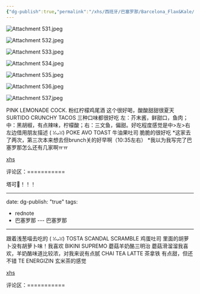 ```yaml
---
{"dg-publish":true,"permalink":"/xhs/西班牙/巴塞罗那/Barcelona_Flax&Kale/","tags":["rednote","巴塞罗那"],"updated":"2025-04-18T20:27:02.581+08:00"}
---
```


![Attachment 531.jpeg](/img/user/xhs/%E8%A5%BF%E7%8F%AD%E7%89%99/%E5%B7%B4%E5%A1%9E%E7%BD%97%E9%82%A3/Photo-Barcelona/Attachment%20531.jpeg)


![Attachment 532.jpeg](/img/user/xhs/%E8%A5%BF%E7%8F%AD%E7%89%99/%E5%B7%B4%E5%A1%9E%E7%BD%97%E9%82%A3/Photo-Barcelona/Attachment%20532.jpeg)


![Attachment 533.jpeg](/img/user/xhs/%E8%A5%BF%E7%8F%AD%E7%89%99/%E5%B7%B4%E5%A1%9E%E7%BD%97%E9%82%A3/Photo-Barcelona/Attachment%20533.jpeg)


![Attachment 534.jpeg](/img/user/xhs/%E8%A5%BF%E7%8F%AD%E7%89%99/%E5%B7%B4%E5%A1%9E%E7%BD%97%E9%82%A3/Photo-Barcelona/Attachment%20534.jpeg)


![Attachment 535.jpeg](/img/user/xhs/%E8%A5%BF%E7%8F%AD%E7%89%99/%E5%B7%B4%E5%A1%9E%E7%BD%97%E9%82%A3/Photo-Barcelona/Attachment%20535.jpeg)


![Attachment 536.jpeg](/img/user/xhs/%E8%A5%BF%E7%8F%AD%E7%89%99/%E5%B7%B4%E5%A1%9E%E7%BD%97%E9%82%A3/Photo-Barcelona/Attachment%20536.jpeg)


![Attachment 537.jpeg](/img/user/xhs/%E8%A5%BF%E7%8F%AD%E7%89%99/%E5%B7%B4%E5%A1%9E%E7%BD%97%E9%82%A3/Photo-Barcelona/Attachment%20537.jpeg)
 

PINK LEMONADE COCK. 粉红柠檬鸡尾酒 这个很好喝，酸酸甜甜很夏天
SURTIDO CRUNCHY TACOS 三种口味都很好吃 左：芥末酱，鲜甜口，鱼肉；中：黑胡椒，有点辣味，柠檬酸；右：三文鱼，偏甜。好吃程度感觉是中>左>右 左边借用朋友描述 ( ꈍᴗꈍ)
POKE AVO TOAST 牛油果吐司 脆脆的很好吃
*这家去了两次，第三次本来想去但brunch关的好早啊（10:35左右）
*我以为我写完了巴塞罗那怎么还有几家啊ㅠㅠ

[xhs](https://www.xiaohongshu.com/explore/64af1b180000000035009e52?xsec_token=ABj1PG4v3xVOeEBfG9FP7lhH73xNV-EQKYwe58NL2-x98=&xsec_source=pc_user)

评论区：===========

塔可🌮️！！！

---
date: 
dg-publish: "true"
tags:
  - rednote
  - 巴塞罗那
--- 巴塞罗那
---
 

跟着浅葱喵去吃的 ( ꈍᴗꈍ)
TOSTA SCANDAL SCRAMBLE 鸡蛋吐司 里面的胡萝卜没有胡萝卜味！我喜欢
BIKINI SUPREMO 蘑菇羊奶酪三明治 蘑菇滑溜溜我喜欢，羊奶酪味道比较浓，对我来说有点腻
CHAI TEA LATTE 茶拿铁 有点甜，但还不错
TE ENERGIZIN 玄米茶的感觉

[xhs](https://www.xiaohongshu.com/explore/64a833ad00000000310094ae?xsec_token=ABPlpWW_Sbjmy5k7ImJYC_z2FKV8wI1V95bREd2hbDdE0=&xsec_source=pc_user)

评论区：===========

